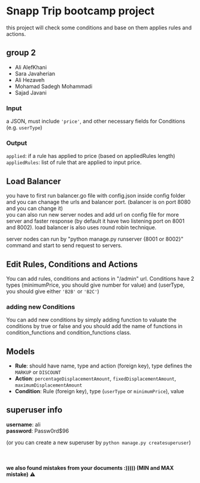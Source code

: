 # Snapp Trip bootcamp project

this project will check some conditions and base on them applies rules and actions.
## group 2
- Ali AlefKhani
- Sara Javaherian
- Ali Hezaveh
- Mohamad Sadegh Mohammadi
- Sajad Javani


### Input
a JSON, must include `'price'`, and other necessary fields for Conditions (e.g. `userType`)

### Output
`applied`: if a rule has applied to price (based on appliedRules length)\
`appliedRules`: list of rule that are applied to input price.

## Load Balancer
you have to first run balancer.go file with config.json inside config folder and you can chanage the urls and balancer port. (balancer is on port 8080 and you can change it)\
you can also run new server nodes and add url on config file for more server and faster response (by default it have two listening port on 8001 and 8002).
load balancer is also uses round robin technique.

server nodes can run by "python manage.py runserver {8001 or 8002}" command and start to send request to servers.

## Edit Rules, Conditions and Actions
You can add rules, conditions and actions in "/admin" url.
Conditions have 2 types (minimumPrice, you should give number for value) and (userType, you should give either `'B2B'` or `'B2C'`)
### adding new Conditions
You can add new conditions by simply adding function to valuate the conditions by true or false and you should add the name of functions in condition_functions and condition_functions class.

## Models
- **Rule**: should have name, type and action (foreign key), type defines the `MARKUP` or `DISCOUNT`
- **Action**:  `percentageDisplacementAmount`, `fixedDisplacementAmount`, `maximumDisplacementAmount`
- **Condition**: Rule (foreign key), type (`userType` or `minimumPrice`), value

## superuser info
**username**: ali\
**password**: Passw0rd$96

(or you can create a new superuser by `python manage.py createsuperuser`)\
\
\
\
**we also found mistakes from your documents :))))) (MIN and MAX mistake)** ⚠️
